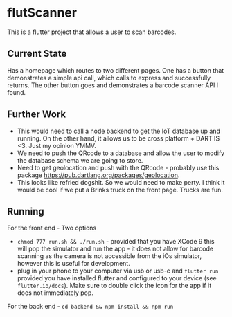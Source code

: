 # flutScanner

This is a flutter project that allows a user to scan barcodes.

## Current State

Has a homepage which routes to two different pages. One has a button that demonstrates a simple api call, which calls to express and successfully returns. The other button goes and demonstrates a barcode scanner API I found.

## Further Work

- This would need to call a node backend to get the IoT database up and running. On the other hand, it allows us to be cross platform + DART IS <3. Just my opinion YMMV.
- We need to push the QRcode to a database and allow the user to modify the database schema we are going to store.
- Need to get geolocation and push with the QRcode - probably use this package https://pub.dartlang.org/packages/geolocation.
- This looks like refried dogshit. So we would need to make perty. I think it would be cool if we put a Brinks truck on the front page. Trucks are fun.

## Running
For the front end - Two options
- `chmod 777 run.sh && ./run.sh` - provided that you have XCode 9 this will pop the simulator and run the app - it does not allow for barcode scanning as the camera is not accessible from the iOs simulator, however this is useful for development.
- plug in your phone to your computer via usb or usb-c and `flutter run` provided you have installed flutter and configured to your device (see `flutter.io/docs`). Make sure to double click the icon for the app if it does not immediately pop.

For the back end - `cd backend && npm install && npm run`
